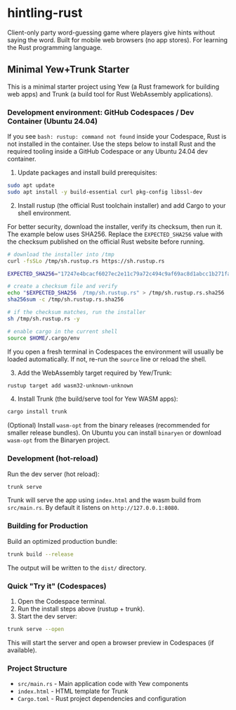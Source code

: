 # hintling-rust
Client-only party word-guessing game where players give hints without saying the word.
Built for mobile web browsers (no app stores).
For learning the Rust programming language.

## Minimal Yew+Trunk Starter

This is a minimal starter project using Yew (a Rust framework for building web apps)
and Trunk (a build tool for Rust WebAssembly applications).

### Development environment: GitHub Codespaces / Dev Container (Ubuntu 24.04)

If you see `bash: rustup: command not found` inside your Codespace, Rust is not installed in the container.
Use the steps below to install Rust and the required tooling inside a GitHub Codespace or any Ubuntu 24.04 dev container.

1. Update packages and install build prerequisites:

```bash
sudo apt update
sudo apt install -y build-essential curl pkg-config libssl-dev
```

2. Install rustup (the official Rust toolchain installer) and add Cargo to your shell environment.

For better security, download the installer, verify its checksum, then run it.
The example below uses SHA256.
Replace the `EXPECTED_SHA256` value with the checksum published on the official Rust website before running.

```bash
# download the installer into /tmp
curl -fsSLo /tmp/sh.rustup.rs https://sh.rustup.rs

EXPECTED_SHA256="17247e4bcacf6027ec2e11c79a72c494c9af69ac8d1abcc1b271fa4375a106c2"

# create a checksum file and verify
echo "$EXPECTED_SHA256  /tmp/sh.rustup.rs" > /tmp/sh.rustup.rs.sha256
sha256sum -c /tmp/sh.rustup.rs.sha256

# if the checksum matches, run the installer
sh /tmp/sh.rustup.rs -y

# enable cargo in the current shell
source $HOME/.cargo/env
```

If you open a fresh terminal in Codespaces the environment will usually be loaded automatically.
If not, re-run the `source` line or reload the shell.

3. Add the WebAssembly target required by Yew/Trunk:

```bash
rustup target add wasm32-unknown-unknown
```

4. Install Trunk (the build/serve tool for Yew WASM apps):

```bash
cargo install trunk
```

(Optional) Install `wasm-opt` from the binary releases (recommended for smaller release bundles).
On Ubuntu you can install `binaryen` or download `wasm-opt` from the Binaryen project.

### Development (hot-reload)

Run the dev server (hot reload):

```bash
trunk serve
```

Trunk will serve the app using `index.html` and the wasm build from `src/main.rs`.
By default it listens on `http://127.0.0.1:8080`.

### Building for Production

Build an optimized production bundle:

```bash
trunk build --release
```

The output will be written to the `dist/` directory.

### Quick "Try it" (Codespaces)

1. Open the Codespace terminal.
2. Run the install steps above (rustup + trunk).
3. Start the dev server:

```bash
trunk serve --open
```

This will start the server and open a browser preview in Codespaces (if available).

### Project Structure

- `src/main.rs` - Main application code with Yew components
- `index.html` - HTML template for Trunk
- `Cargo.toml` - Rust project dependencies and configuration

